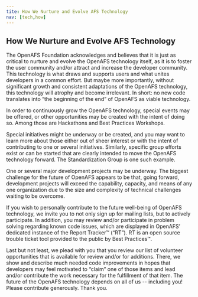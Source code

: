 ```yaml
---
tite: How We Nurture and Evolve AFS Technology
nav: [tech,how]
---
```


## How We Nurture and Evolve AFS Technology ##

The OpenAFS Foundation acknowledges and believes that it is just as critical to nurture and evolve the OpenAFS technology itself, as it is to foster the user community and/or attract and increase the developer community.  This technology is what draws and supports users and what unites developers in a common effort.  But maybe more importantly, without significant growth and consistent adaptations of the OpenAFS technology, this technology will atrophy and become irrelevant.  In short: no new code translates into “the beginning of the end” of OpenAFS as viable technology.
 
In order to continuously grow the OpenAFS technology, special events may be offered, or other opportunities may be created with the intent of doing so.  Among those are Hackathons and Best Practices Workshops.

Special initiatives might be underway or be created, and you may want to learn more about those either out of sheer interest or with the intent of contributing to one or several initiatives. Similarly, specific group efforts exist or can be started that are clearly intended to move the OpenAFS technology forward.  The Standardization Group is one such example.

One or several major development projects may be underway.  The biggest challenge for the future of OpenAFS appears to be that, going forward, development projects will exceed the capability, capacity, and means of any one organization due to the size and complexity of technical challenges waiting to be overcome. 

If you wish to personally contribute to the future well-being of OpenAFS technology, we invite you to not only sign up for mailing lists, but to actively participate.  In addition, you may review and/or participate in problem solving regarding known code issues, which are displayed in OpenAFS’ dedicated instance of the Report Tracker™ (“RT”).  RT is an open source trouble ticket tool provided to the public by Best Practices™.

Last but not least, we plead with you that you review our list of volunteer opportunities that is available for review and/or for additions.  There, we show and describe much needed code improvements in hopes that developers may feel motivated to “claim” one of those items and lead and/or contribute the work necessary for the fulfillment of that item.  The future of the OpenAFS technology depends on all of us -- including you!  Please contribute generously.  Thank you.

